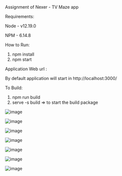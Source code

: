 Assignment of Nexer - TV Maze app

Requirements:

Node - v12.19.0

NPM  - 6.14.8

How to Run:

1. npm install
2. npm start

Application Web url :

By default application will start in http://localhost:3000/ 

To Build:

1. npm run build
2. serve -s build  => to start the build package

![image](https://user-images.githubusercontent.com/51961092/208343388-bea13b07-0d9b-4ec4-b09d-a78357f373e4.png)

![image](https://user-images.githubusercontent.com/51961092/208344009-7cd503c1-5f10-4c19-8f37-fad6593dbfa4.png)

![image](https://user-images.githubusercontent.com/51961092/208343580-a06d67e5-a5cf-4357-bbf0-30065ba396d2.png)

![image](https://user-images.githubusercontent.com/51961092/208343652-ea701e11-0858-4fdb-8459-31c51f1af11e.png)

![image](https://user-images.githubusercontent.com/51961092/208343737-31c960b9-144e-44c7-8a98-f95a4cefbeae.png)

![image](https://user-images.githubusercontent.com/51961092/208344260-f669b4d3-d197-46d6-95de-6edbd6c3028c.png)

![image](https://user-images.githubusercontent.com/51961092/208344432-2662aa17-6be1-4aa3-beba-9640afd75493.png)

